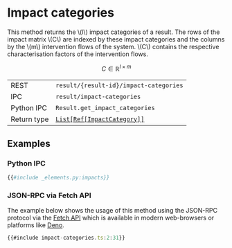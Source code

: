 # Impact categories

This method returns the \\(l\\) impact categories of a result.
The rows of the impact matrix \\(C\\) are indexed by these
impact categories and the columns by the \\(m\\) intervention
flows of the system. \\(C\\) contains the respective characterisation
factors of the intervention flows.

$$
C \in \mathbb{R}^{l \times m}
$$

|            |                                        |
|------------|----------------------------------------|
| REST       | `result/{result-id}/impact-categories` |
| IPC        | `result/impact-categories`             |
| Python IPC | `Result.get_impact_categories`         |
| Return type | [`List[Ref[ImpactCategory]]`](http://greendelta.github.io/olca-schema/classes/Ref.html) |


## Examples

### Python IPC

```py
{{#include _elements.py:impacts}}
```

### JSON-RPC via Fetch API

The example below shows the usage of this method using the JSON-RPC protocol via
the [Fetch API](https://developer.mozilla.org/en-US/docs/Web/API/Fetch_API)
which is available in modern web-browsers or platforms like
[Deno](https://deno.land/).

```ts
{{#include impact-categories.ts:2:31}}
```
